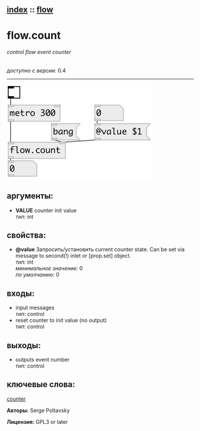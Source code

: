 [index](index.html) :: [flow](category_flow.html)
---

# flow.count

###### control flow event counter

*доступно с версии:* 0.4

---




[![example](../examples/img/flow.count.jpg)](../examples/pd/flow.count.pd)



## аргументы:

* **VALUE**
counter init value<br>
_тип:_ int<br>





## свойства:

* **@value** 
Запросить/установить current counter state. Can be set via message to second(!) inlet or [prop.set]
object.<br>
_тип:_ int<br>
_минимальное значение:_ 0<br>
_по умолчанию:_ 0<br>



## входы:

* input messages<br>
_тип:_ control
* reset counter to init value (no output)<br>
_тип:_ control



## выходы:

* outputs event number<br>
_тип:_ control



## ключевые слова:

[counter](keywords/counter.html)






**Авторы:** Serge Poltavsky




**Лицензия:** GPL3 or later





